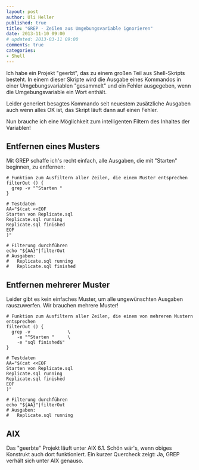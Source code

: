 ```yaml
---
layout: post
author: Uli Heller
published: true
title: "GREP - Zeilen aus Umgebungsvariable ignorieren"
date: 2013-11-10 09:00
# updated: 2013-03-11 09:00
comments: true
categories: 
- Shell
---
```


Ich habe ein Projekt "geerbt", das zu einem großen Teil aus Shell-Skripts besteht.
In einem dieser Skripte wird die Ausgabe eines Kommandos in einer Umgebungsvariablen
"gesammelt" und ein Fehler ausgegeben, wenn die Umgebungsvariable ein Wort enthält.

Leider generiert besagtes Kommando seit neuestem zusätzliche Ausgaben auch wenn alles
OK ist, das Skript läuft dann auf einen Fehler.

Nun brauche ich eine Möglichkeit zum intelligenten Filtern des Inhaltes der Variablen!

<!-- more -->

Entfernen eines Musters
-----------------------

Mit GREP schaffe ich's recht einfach, alle Ausgaben, die mit "Starten" beginnen, zu entfernen:

    # Funktion zum Ausfiltern aller Zeilen, die einem Muster entsprechen
    filterOut () {
      grep -v "^Starten "
    }
    
    # Testdaten
    AA="$(cat <<EOF
    Starten von Replicate.sql
    Replicate.sql running
    Replicate.sql finished
    EOF
    )"
    
    # Filterung durchführen
    echo "${AA}"|filterOut
    # Ausgaben:
    #   Replicate.sql running
    #   Replicate.sql finished

Entfernen mehrerer Muster
-------------------------

Leider gibt es kein einfaches Muster, um alle ungewünschten Ausgaben rauszuwerfen. Wir brauchen
mehrere Muster!

    # Funktion zum Ausfiltern aller Zeilen, die einem von mehreren Mustern entsprechen
    filterOut () {
      grep -v              \
        -e "^Starten "     \
        -e "sql finished$"
    }

    # Testdaten
    AA="$(cat <<EOF
    Starten von Replicate.sql
    Replicate.sql running
    Replicate.sql finished
    EOF
    )"
    
    # Filterung durchführen
    echo "${AA}"|filterOut
    # Ausgaben:
    #   Replicate.sql running

AIX
---

Das "geerbte" Projekt läuft unter AIX 6.1. Schön wär's, wenn obiges Konstrukt auch dort funktioniert.
Ein kurzer Quercheck zeigt: Ja, GREP verhält sich unter AIX genauso.
